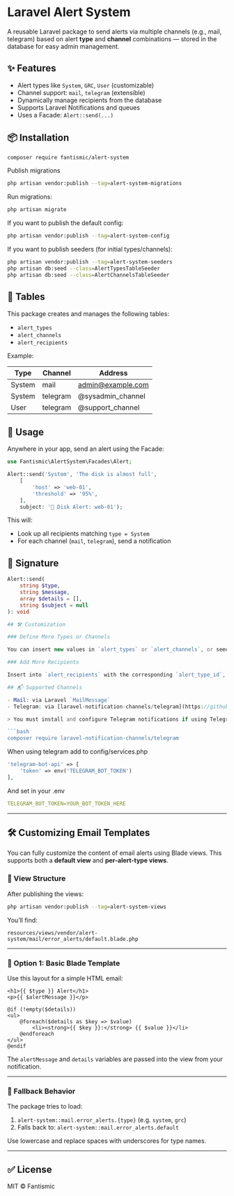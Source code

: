 
# Laravel Alert System

A reusable Laravel package to send alerts via multiple channels (e.g., mail, telegram) based on alert **type** and **channel** combinations — stored in the database for easy admin management.

## ✨ Features

- Alert types like `System`, `GRC`, `User` (customizable)
- Channel support: `mail`, `telegram` (extensible)
- Dynamically manage recipients from the database
- Supports Laravel Notifications and queues
- Uses a Facade: `Alert::send(...)`

## 📦 Installation

```bash
composer require fantismic/alert-system
```

Publish migrations

```bash
php artisan vendor:publish --tag=alert-system-migrations
```

Run migrations:
```bash
php artisan migrate
```

If you want to publish the default config:

```bash
php artisan vendor:publish --tag=alert-system-config
```





If you want to publish seeders (for initial types/channels):

```bash
php artisan vendor:publish --tag=alert-system-seeders
php artisan db:seed --class=AlertTypesTableSeeder
php artisan db:seed --class=AlertChannelsTableSeeder
```

## 📁 Tables

This package creates and manages the following tables:

- `alert_types`
- `alert_channels`
- `alert_recipients`

Example:

| Type    | Channel  | Address               |
|---------|----------|------------------------|
| System  | mail     | admin@example.com     |
| System  | telegram | @sysadmin_channel     |
| User    | telegram | @support_channel      |

## 🚀 Usage

Anywhere in your app, send an alert using the Facade:

```php
use Fantismic\AlertSystem\Facades\Alert;

Alert::send('System', 'The disk is almost full', 
    [
        'host' => 'web-01',
        'threshold' => '95%',
    ], 
    subject: '🚨 Disk Alert: web-01');
```

This will:
- Look up all recipients matching `type = System`
- For each channel (`mail`, `telegram`), send a notification

## 🧠 Signature

```php
Alert::send(
    string $type,
    string $message,
    array $details = [],
    string $subject = null
): void

## 🛠️ Customization

### Define More Types or Channels

You can insert new values in `alert_types` or `alert_channels`, or seed them via admin UI.

### Add More Recipients

Insert into `alert_recipients` with the corresponding `alert_type_id`, `alert_channel_id`, and `address`.

## 📬 Supported Channels

- Mail: via Laravel `MailMessage`
- Telegram: via [laravel-notification-channels/telegram](https://github.com/laravel-notification-channels/telegram)

> You must install and configure Telegram notifications if using Telegram:

```bash
composer require laravel-notification-channels/telegram
```

When using telegram add to config/services.php

```php
'telegram-bot-api' => [
    'token' => env('TELEGRAM_BOT_TOKEN')
],
```

And set in your .env
```yml
TELEGRAM_BOT_TOKEN=YOUR_BOT_TOKEN_HERE
```


---

## 🛠 Customizing Email Templates

You can fully customize the content of email alerts using Blade views. This supports both a **default view** and **per-alert-type views**.

### 📁 View Structure

After publishing the views:

```bash
php artisan vendor:publish --tag=alert-system-views
```

You’ll find:

```plaintext
resources/views/vendor/alert-system/mail/error_alerts/default.blade.php
```

---

### 🧱 Option 1: Basic Blade Template

Use this layout for a simple HTML email:

```blade
<h1>{{ $type }} Alert</h1>
<p>{{ $alertMessage }}</p>

@if (!empty($details))
<ul>
    @foreach($details as $key => $value)
        <li><strong>{{ $key }}:</strong> {{ $value }}</li>
    @endforeach
</ul>
@endif
```

The `alertMessage` and `details` variables are passed into the view from your notification.

---

### 🔁 Fallback Behavior

The package tries to load:

1. `alert-system::mail.error_alerts.{type}` (e.g. `system`, `grc`)
2. Falls back to: `alert-system::mail.error_alerts.default`

Use lowercase and replace spaces with underscores for type names.

---

## ✅ License

MIT © Fantismic
